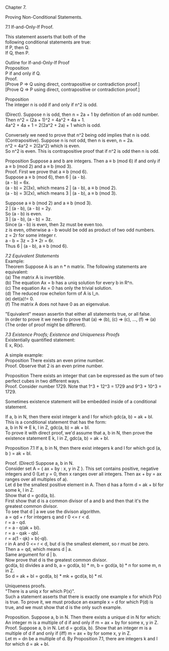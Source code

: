 Chapter 7.     


Proving Non-Conditional Statements.     


7.1 If-and-Only-If Proof.      

This statement asserts that both of the     
following conditional statements are true:     
If P, then Q.     
If Q, then P.     



Outline for If-and-Only-If Proof     
Proposition     
P if and only if Q.     
Proof.     
[Prove P => Q using direct, contrapositive or contradiction proof.]     
[Prove Q => P using direct, contrapositive or contradiction proof.]     


Proposition     
The integer n is odd if and only if n^2 is odd.    

(Direct). Suppose n is odd, then n = 2a + 1 by definition of an odd number.     
Then n^2 = (2a + 1)^2 = 4a^2 + 4a + 1.     
4a^2 + 4a + 1 = 2(2a^2 + 2a) + 1 which is odd.     

Conversely we need to prove that n^2 being odd implies that n is odd.      
(Contrapositive). Suppose n is not odd, then n is even, n = 2a.     
n^2 = 4a^2 = 2(2a^2) which is even.     
So n^2 is even. This is contrapositive proof that if n^2 is odd then n is odd.      


Proposition Suppose a and b are integers. Then a ≡ b (mod 6) if and only if a ≡ b (mod 2) and a ≡ b (mod 3).        
Proof. First we prove that a ≡ b (mod 6).     
Suppose a ≡ b (mod 6), then 6 | (a - b).     
(a - b) = 6x.     
(a - b) = 2(3x), which means 2 | (a - b), a ≡ b (mod 2).     
(a - b) = 3(2x), which means 3 | (a - b), a ≡ b (mod 3).     

Suppose a ≡ b (mod 2) and a ≡ b (mod 3).     
2 | (a - b), (a - b) = 2y.    
So (a - b) is even.     
3 | (a - b), (a - b) = 3z.     
Since (a - b) is even, then 3z must be even too.     
z is even, otherwise a - b would be odd as product of two odd numbers.     
z = 2r for some integer r.     
a - b = 3z = 3 * 2r = 6r.     
Thus 6 | (a - b), a ≡ b (mod 6).     



*7.2 Equivalent Statements*     
Example:     
Theorem Suppose A is an n * n matrix. The following statements are equivalent:     
(a) The matrix A is invertible.     
(b) The equation Ax = b has a uniq solution for every b in R^n.     
(c) The equation Ax = 0 has only the trivial solution.     
(d) The reduced row echelon form of A is I_n.     
(e) det(a)!= 0.     
(f) The matrix A does not have 0 as an eigenvalue.     

"Equivalent" measn assertin that either all statements true, or all false.     
In order to prove it we need to prove that (a) => (b), (c) => (c), ..., (f) => (a)
(The order of proof might be different).     


*7.3 Existence Proofs; Existence and Uniqueness Proofs*    
Existentially quantified statement:     
E x, R(x).    

A simple example:     
Proposition There exists an even prime number.     
Proof. Observe that 2 is an even prime number.     

Proposition There exists an integer that can be expressed as the sum of two perfect cubes in two different ways.     
Proof. Consider number 1729. Note that 1^3 + 12^3 = 1729 and 9^3 + 10^3 = 1729.     

Sometimes existence statement will be embedded inside of a conditional statement.      

If a, b in N, then there exist integer k and l for which gdc(a, b) = ak + bl.      
This is a conditional statement that has the form:      
a, b in N => E k, l in Z, gdc(a, b) = ak + bl.     
To prove it with direct proof, we'd assume that a, b in N, then prove the existence statement E k, l in Z, gdc(a, b) = ak + bl.     


Proposition 7.1 If a, b in N, then there exist integers k and l for which gcd (a, b ) = ak + bl.     

Proof. (Direct) Suppose a, b in N.      
Consider set A = { ax + by : x, y in Z }. This set contains positive, negative integers and 0 (Let y = 0, then x ranges over all integers. Then ax + by = ax ranges over all multiples of a).     
Let d be the smallest positive element in A. Then d has a form d = ak + bl for some k, l in Z.     
Show that d = gcd(a, b).     
First show that d is a common divisor of a and b and then that it's the greatest common divisor.     
To see that d | a we use the divison algorithm.     
a = qd + r for integers q and r 0 <= r < d.     
r = a - qd.     
r = a - q(ak + bl).     
r = a - qak - qbl.     
r = a(1 - qk) + b(-ql).     
r in A and 0 <= r < d, but d is the smallest element, so r must be zero.     
Then a = qd, which means d | a.     
Same argument for d | b.     
Now prove that d is the greatest common divisor.     
gcd(a, b) divides a and b, a = gcd(a, b) * m, b = gcd(a, b) * n for some m, n in Z.    
So d = ak + bl = gcd(a, b) * mk + gcd(a, b) * nl.     



Uniqueness proofs.     
"There is a uniq *x* for which P(x)".      
Such a statement asserts that there is exactly one example x for which P(x) is true. To prove it, we must produce an example x = d for which P(d) is true, and we must show that d is the only such example.     


Proposition. Suppose a, b in N. Then there exists a unique d in N for which: An integer m is a multiple of d if and only if m = ax + by for some x, y in Z.      
Proof. Suppose a, b in N. Let d = gcd(a, b). Show that an integer m is a multiple of d if and only if (iff) m = ax + by for some x, y in Z.     
Let m = dn be a multiple of d. By Proposition 7.1, there are integers k and l for which d = ak + bl.     
